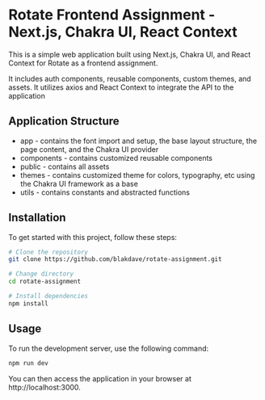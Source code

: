 # Rotate Frontend Assignment - Next.js, Chakra UI, React Context

This is a simple web application built using Next.js, Chakra UI, and React Context for Rotate as a frontend assignment.

It includes auth components, reusable components, custom themes, and assets. It utilizes axios and React Context to integrate the API to the application

## Application Structure

- app - contains the font import and setup, the base layout structure, the page content, and the Chakra UI provider
- components - contains customized reusable components
- public - contains all assets
- themes - contains customized theme for colors, typography, etc using the Chakra UI framework as a base
- utils - contains constants and abstracted functions

## Installation

To get started with this project, follow these steps:

```bash
# Clone the repository
git clone https://github.com/blakdave/rotate-assignment.git

# Change directory
cd rotate-assignment

# Install dependencies
npm install
```

## Usage

To run the development server, use the following command:

```bash
npm run dev
```

You can then access the application in your browser at http://localhost:3000.
